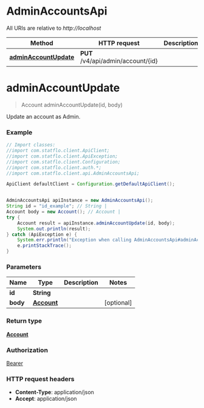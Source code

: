 # AdminAccountsApi

All URIs are relative to *http://localhost*

Method | HTTP request | Description
------------- | ------------- | -------------
[**adminAccountUpdate**](AdminAccountsApi.md#adminAccountUpdate) | **PUT** /v4/api/admin/account/{id} | 

<a name="adminAccountUpdate"></a>
# **adminAccountUpdate**
> Account adminAccountUpdate(id, body)



Update an account as Admin.

### Example
```java
// Import classes:
//import com.statflo.client.ApiClient;
//import com.statflo.client.ApiException;
//import com.statflo.client.Configuration;
//import com.statflo.client.auth.*;
//import com.statflo.client.api.AdminAccountsApi;

ApiClient defaultClient = Configuration.getDefaultApiClient();


AdminAccountsApi apiInstance = new AdminAccountsApi();
String id = "id_example"; // String | 
Account body = new Account(); // Account | 
try {
    Account result = apiInstance.adminAccountUpdate(id, body);
    System.out.println(result);
} catch (ApiException e) {
    System.err.println("Exception when calling AdminAccountsApi#adminAccountUpdate");
    e.printStackTrace();
}
```

### Parameters

Name | Type | Description  | Notes
------------- | ------------- | ------------- | -------------
 **id** | **String**|  |
 **body** | [**Account**](Account.md)|  | [optional]

### Return type

[**Account**](Account.md)

### Authorization

[Bearer](../README.md#Bearer)

### HTTP request headers

 - **Content-Type**: application/json
 - **Accept**: application/json

